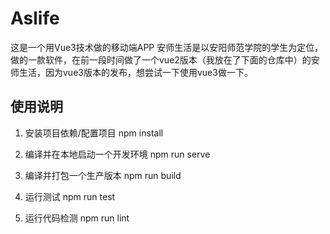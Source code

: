 # Aslife
这是一个用Vue3技术做的移动端APP
安师生活是以安阳师范学院的学生为定位，做的一款软件，在前一段时间做了一个vue2版本（我放在了下面的仓库中）的安师生活，因为vue3版本的发布，想尝试一下使用vue3做一下。

## 使用说明 
1. 安装项目依赖/配置项目
npm install

2. 编译并在本地启动一个开发环境
npm run serve

3. 编译并打包一个生产版本
npm run build

4. 运行测试
npm run test

5. 运行代码检测
npm run lint
